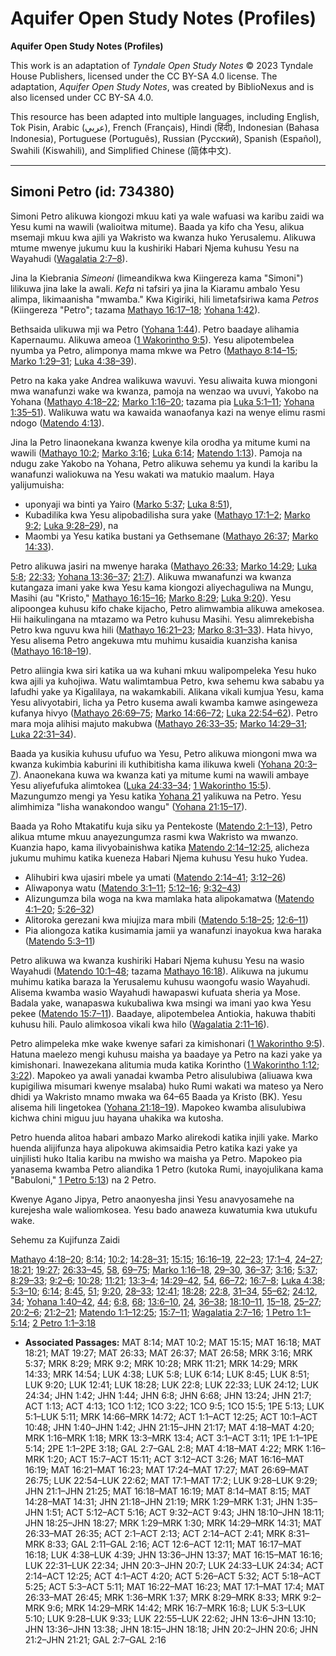# Aquifer Open Study Notes (Profiles)

**Aquifer Open Study Notes (Profiles)**

This work is an adaptation of *Tyndale Open Study Notes* © 2023 Tyndale House Publishers, licensed under the CC BY\-SA 4\.0 license. The adaptation, *Aquifer Open Study Notes*, was created by BiblioNexus and is also licensed under CC BY\-SA 4\.0\.

This resource has been adapted into multiple languages, including English, Tok Pisin, Arabic (عربي), French (Français), Hindi (हिंदी), Indonesian (Bahasa Indonesia), Portuguese (Português), Russian (Русский), Spanish (Español), Swahili (Kiswahili), and Simplified Chinese (简体中文).



--------------------------------

## Simoni Petro (id: 734380)

Simoni Petro alikuwa kiongozi mkuu kati ya wale wafuasi wa karibu zaidi wa Yesu kumi na wawili (walioitwa mitume). Baada ya kifo cha Yesu, alikua msemaji mkuu kwa ajili ya Wakristo wa kwanza huko Yerusalemu. Alikuwa mtume mwenye jukumu kuu la kushiriki Habari Njema kuhusu Yesu na Wayahudi ([Wagalatia 2:7–8](https://ref.ly/Gal2:7-Gal2:8)).

Jina la Kiebrania *Simeoni* (limeandikwa kwa Kiingereza kama "Simoni") lilikuwa jina lake la awali. *Kefa* ni tafsiri ya jina la Kiaramu ambalo Yesu alimpa, likimaanisha "mwamba." Kwa Kigiriki, hili limetafsiriwa kama *Petros* (Kiingereza "Petro"; tazama [Mathayo 16:17–18](https://ref.ly/Matt16:17-Matt16:18); [Yohana 1:42](https://ref.ly/John1:42)).

Bethsaida ulikuwa mji wa Petro ([Yohana 1:44](https://ref.ly/John1:44)). Petro baadaye alihamia Kapernaumu. Alikuwa ameoa ([1 Wakorintho 9:5](https://ref.ly/1Cor9:5)). Yesu alipotembelea nyumba ya Petro, alimponya mama mkwe wa Petro ([Mathayo 8:14–15](https://ref.ly/Matt8:14-Matt8:15); [Marko 1:29–31](https://ref.ly/Mark1:29-Mark1:31); [Luka 4:38–39](https://ref.ly/Luke4:38-Luke4:39)).

Petro na kaka yake Andrea walikuwa wavuvi. Yesu aliwaita kuwa miongoni mwa wanafunzi wake wa kwanza, pamoja na wenzao wa uvuvi, Yakobo na Yohana ([Mathayo 4:18–22](https://ref.ly/Matt4:18-Matt4:22); [Marko 1:16–20](https://ref.ly/Mark1:16-Mark1:20); tazama pia [Luka 5:1–11](https://ref.ly/Luke5:1-Luke5:11); [Yohana 1:35–51](https://ref.ly/John1:35-John1:51)). Walikuwa watu wa kawaida wanaofanya kazi na wenye elimu rasmi ndogo ([Matendo 4:13](https://ref.ly/Acts4:13)).

Jina la Petro linaonekana kwanza kwenye kila orodha ya mitume kumi na wawili ([Mathayo 10:2](https://ref.ly/Matt10:2); [Marko 3:16](https://ref.ly/Mark3:16); [Luka 6:14](https://ref.ly/Luke6:14); [Matendo 1:13](https://ref.ly/Acts1:13)). Pamoja na ndugu zake Yakobo na Yohana, Petro alikuwa sehemu ya kundi la karibu la wanafunzi waliokuwa na Yesu wakati wa matukio maalum. Haya yalijumuisha:

* uponyaji wa binti ya Yairo ([Marko 5:37](https://ref.ly/Mark5:37); [Luka 8:51](https://ref.ly/Luke8:51)),
* Kubadilika kwa Yesu alipobadilisha sura yake ([Mathayo 17:1–2](https://ref.ly/Matt17:1-Matt17:2); [Marko 9:2](https://ref.ly/Mark9:2); [Luka 9:28–29](https://ref.ly/Luke9:28-Luke9:29)), na
* Maombi ya Yesu katika bustani ya Gethsemane ([Mathayo 26:37](https://ref.ly/Matt26:37); [Marko 14:33](https://ref.ly/Mark14:33)).

Petro alikuwa jasiri na mwenye haraka ([Mathayo 26:33](https://ref.ly/Matt26:33); [Marko 14:29](https://ref.ly/Mark14:29); [Luka 5:8](https://ref.ly/Luke5:8); [22:33](https://ref.ly/Luke22:33); [Yohana 13:36–37](https://ref.ly/John13:36-John13:37); [21:7](https://ref.ly/John21:7)). Alikuwa mwanafunzi wa kwanza kutangaza imani yake kwa Yesu kama kiongozi aliyechaguliwa na Mungu, Masihi (au "Kristo," [Mathayo 16:15–16](https://ref.ly/Matt16:15-Matt16:16); [Marko 8:29](https://ref.ly/Mark8:29); [Luka 9:20](https://ref.ly/Luke9:20)). Yesu alipoongea kuhusu kifo chake kijacho, Petro alimwambia alikuwa amekosea. Hii haikulingana na mtazamo wa Petro kuhusu Masihi. Yesu alimrekebisha Petro kwa nguvu kwa hili ([Mathayo 16:21–23](https://ref.ly/Matt16:21-Matt16:23); [Marko 8:31–33](https://ref.ly/Mark8:31-Mark8:33)). Hata hivyo, Yesu alisema Petro angekuwa mtu muhimu kusaidia kuanzisha kanisa ([Mathayo 16:18–19](https://ref.ly/Matt16:18-Matt16:19)).

Petro aliingia kwa siri katika ua wa kuhani mkuu walipompeleka Yesu huko kwa ajili ya kuhojiwa. Watu walimtambua Petro, kwa sehemu kwa sababu ya lafudhi yake ya Kigalilaya, na wakamkabili. Alikana vikali kumjua Yesu, kama Yesu alivyotabiri, licha ya Petro kusema awali kwamba kamwe asingeweza kufanya hivyo ([Mathayo 26:69–75](https://ref.ly/Matt26:69-Matt26:75); [Marko 14:66–72](https://ref.ly/Mark14:66-Mark14:72); [Luka 22:54–62](https://ref.ly/Luke22:54-Luke22:62)). Petro mara moja alihisi majuto makubwa ([Mathayo 26:33–35](https://ref.ly/Matt26:33-Matt26:35); [Marko 14:29–31](https://ref.ly/Mark14:29-Mark14:31); [Luka 22:31–34](https://ref.ly/Luke22:31-Luke22:34)).

Baada ya kusikia kuhusu ufufuo wa Yesu, Petro alikuwa miongoni mwa wa kwanza kukimbia kaburini ili kuthibitisha kama ilikuwa kweli ([Yohana 20:3–7](https://ref.ly/John20:3-John20:7)). Anaonekana kuwa wa kwanza kati ya mitume kumi na wawili ambaye Yesu aliyefufuka alimtokea ([Luka 24:33–34](https://ref.ly/Luke24:33-Luke24:34); [1 Wakorintho 15:5](https://ref.ly/1Cor15:5)). Mazungumzo mengi ya Yesu katika [Yohana 21](https://ref.ly/John21:1-John21:25) yalikuwa na Petro. Yesu alimhimiza "lisha wanakondoo wangu" ([Yohana 21:15–17](https://ref.ly/John21:15-John21:17)).

Baada ya Roho Mtakatifu kuja siku ya Pentekoste ([Matendo 2:1–13](https://ref.ly/Acts2:1-Acts2:13)), Petro alikua mtume mkuu anayezungumza rasmi kwa Wakristo wa mwanzo. Kuanzia hapo, kama ilivyobainishwa katika [Matendo 2:14–12:25](https://ref.ly/Acts2:14-Acts12:25), alicheza jukumu muhimu katika kueneza Habari Njema kuhusu Yesu huko Yudea.

* Alihubiri kwa ujasiri mbele ya umati ([Matendo 2:14–41](https://ref.ly/Acts2:14-Acts2:41); [3:12–26](https://ref.ly/Acts3:12-Acts3:26))
* Aliwaponya watu ([Matendo 3:1–11](https://ref.ly/Acts3:1-Acts3:11); [5:12–16](https://ref.ly/Acts5:12-Acts5:16); [9:32–43](https://ref.ly/Acts9:32-Acts9:43))
* Alizungumza bila woga na kwa mamlaka hata alipokamatwa ([Matendo 4:1–20](https://ref.ly/Acts4:1-Acts4:20); [5:26–32](https://ref.ly/Acts5:26-Acts5:32))
* Alitoroka gerezani kwa miujiza mara mbili ([Matendo 5:18–25](https://ref.ly/Acts5:18-Acts5:25); [12:6–11](https://ref.ly/Acts12:6-Acts12:11))
* Pia aliongoza katika kusimamia jamii ya wanafunzi inayokua kwa haraka ([Matendo 5:3–11](https://ref.ly/Acts5:3-Acts5:11))

Petro alikuwa wa kwanza kushiriki Habari Njema kuhusu Yesu na wasio Wayahudi ([Matendo 10:1–48](https://ref.ly/Acts10:1-Acts10:48); tazama [Mathayo 16:18](https://ref.ly/Matt16:18)). Alikuwa na jukumu muhimu katika baraza la Yerusalemu kuhusu waongofu wasio Wayahudi. Alisema kwamba wasio Wayahudi hawapaswi kufuata sheria ya Mose. Badala yake, wanapaswa kukubaliwa kwa msingi wa imani yao kwa Yesu pekee ([Matendo 15:7–11](https://ref.ly/Acts15:7-Acts15:11)). Baadaye, alipotembelea Antiokia, hakuwa thabiti kuhusu hili. Paulo alimkosoa vikali kwa hilo ([Wagalatia 2:11–16](https://ref.ly/Gal2:11-Gal2:16)).

Petro alimpeleka mke wake kwenye safari za kimishonari ([1 Wakorintho 9:5](https://ref.ly/1Cor9:5)). Hatuna maelezo mengi kuhusu maisha ya baadaye ya Petro na kazi yake ya kimishonari. Inawezekana alitumia muda katika Korintho ([1 Wakorintho 1:12](https://ref.ly/1Cor1:12); [3:22](https://ref.ly/1Cor3:22)). Mapokeo ya awali yanadai kwamba Petro alisulubiwa (aliuawa kwa kupigiliwa misumari kwenye msalaba) huko Rumi wakati wa mateso ya Nero dhidi ya Wakristo mnamo mwaka wa 64–65 Baada ya Kristo (BK). Yesu alisema hili lingetokea ([Yohana 21:18–19](https://ref.ly/John21:18-John21:19)). Mapokeo kwamba alisulubiwa kichwa chini miguu juu hayana uhakika wa kutosha.

Petro huenda alitoa habari ambazo Marko alirekodi katika injili yake. Marko huenda alijifunza haya alipokuwa akimsaidia Petro katika kazi yake ya uinjilisti huko Italia karibu na mwisho wa maisha ya Petro. Mapokeo pia yanasema kwamba Petro aliandika 1 Petro (kutoka Rumi, inayojulikana kama "Babuloni," [1 Petro 5:13](https://ref.ly/1Pet5:13)) na 2 Petro.

Kwenye Agano Jipya, Petro anaonyesha jinsi Yesu anavyosamehe na kurejesha wale waliomkosea. Yesu bado anaweza kuwatumia kwa utukufu wake.

Sehemu za Kujifunza Zaidi

[Mathayo 4:18–20](https://ref.ly/Matt4:18-Matt4:20); [8:14](https://ref.ly/Matt8:14); [10:2](https://ref.ly/Matt10:2); [14:28–31](https://ref.ly/Matt14:28-Matt14:31); [15:15](https://ref.ly/Matt15:15); [16:16–19](https://ref.ly/Matt16:16-Matt16:19), [22–23](https://ref.ly/Matt16:22-Matt16:23); [17:1–4](https://ref.ly/Matt17:1-Matt17:4), [24–27](https://ref.ly/Matt17:24-Matt17:27); [18:21](https://ref.ly/Matt18:21); [19:27](https://ref.ly/Matt19:27); [26:33–45](https://ref.ly/Matt26:33-Matt26:45), [58](https://ref.ly/Matt26:58), [69–75](https://ref.ly/Matt26:69-Matt26:75); [Marko 1:16–18](https://ref.ly/Mark1:16-Mark1:18), [29–30](https://ref.ly/Mark1:29-Mark1:30), [36–37](https://ref.ly/Mark1:36-Mark1:37); [3:16](https://ref.ly/Mark3:16); [5:37](https://ref.ly/Mark5:37); [8:29–33](https://ref.ly/Mark8:29-Mark8:33); [9:2–6](https://ref.ly/Mark9:2-Mark9:6); [10:28](https://ref.ly/Mark10:28); [11:21](https://ref.ly/Mark11:21); [13:3–4](https://ref.ly/Mark13:3-Mark13:4); [14:29–42](https://ref.ly/Mark14:29-Mark14:42), [54](https://ref.ly/Mark14:54), [66–72](https://ref.ly/Mark14:66-Mark14:72); [16:7–8](https://ref.ly/Mark16:7-Mark16:8); [Luka 4:38](https://ref.ly/Luke4:38); [5:3–10](https://ref.ly/Luke5:3-Luke5:10); [6:14](https://ref.ly/Luke6:14); [8:45](https://ref.ly/Luke8:45), [51](https://ref.ly/Luke8:51); [9:20](https://ref.ly/Luke9:20), [28–33](https://ref.ly/Luke9:28-Luke9:33); [12:41](https://ref.ly/Luke12:41); [18:28](https://ref.ly/Luke18:28); [22:8](https://ref.ly/Luke22:8), [31–34](https://ref.ly/Luke22:31-Luke22:34), [55–62](https://ref.ly/Luke22:55-Luke22:62); [24:12](https://ref.ly/Luke24:12), [34](https://ref.ly/Luke24:34); [Yohana 1:40–42](https://ref.ly/John1:40-John1:42), [44](https://ref.ly/John1:44); [6:8](https://ref.ly/John6:8), [68](https://ref.ly/John6:68); [13:6–10](https://ref.ly/John13:6-John13:10), [24](https://ref.ly/John13:24), [36–38](https://ref.ly/John13:36-John13:38); [18:10–11](https://ref.ly/John18:10-John18:11), [15–18](https://ref.ly/John18:15-John18:18), [25–27](https://ref.ly/John18:25-John18:27); [20:2–6](https://ref.ly/John20:2-John20:6); [21:2–21](https://ref.ly/John21:2-John21:21); [Matendo 1:1–12:25](https://ref.ly/Acts1:1-Acts12:25); [15:7–11](https://ref.ly/Acts15:7-Acts15:11); [Wagalatia 2:7–16](https://ref.ly/Gal2:7-Gal2:16); [1 Petro 1:1–5:14](https://ref.ly/1Pet1:1-1Pet5:14); [2 Petro 1:1–3:18](https://ref.ly/2Pet1:1-2Pet3:18)

* **Associated Passages:** MAT 8:14; MAT 10:2; MAT 15:15; MAT 16:18; MAT 18:21; MAT 19:27; MAT 26:33; MAT 26:37; MAT 26:58; MRK 3:16; MRK 5:37; MRK 8:29; MRK 9:2; MRK 10:28; MRK 11:21; MRK 14:29; MRK 14:33; MRK 14:54; LUK 4:38; LUK 5:8; LUK 6:14; LUK 8:45; LUK 8:51; LUK 9:20; LUK 12:41; LUK 18:28; LUK 22:8; LUK 22:33; LUK 24:12; LUK 24:34; JHN 1:42; JHN 1:44; JHN 6:8; JHN 6:68; JHN 13:24; JHN 21:7; ACT 1:13; ACT 4:13; 1CO 1:12; 1CO 3:22; 1CO 9:5; 1CO 15:5; 1PE 5:13; LUK 5:1–LUK 5:11; MRK 14:66–MRK 14:72; ACT 1:1–ACT 12:25; ACT 10:1–ACT 10:48; JHN 1:40–JHN 1:42; JHN 21:15–JHN 21:17; MAT 4:18–MAT 4:20; MRK 1:16–MRK 1:18; MRK 13:3–MRK 13:4; ACT 3:1–ACT 3:11; 1PE 1:1–1PE 5:14; 2PE 1:1–2PE 3:18; GAL 2:7–GAL 2:8; MAT 4:18–MAT 4:22; MRK 1:16–MRK 1:20; ACT 15:7–ACT 15:11; ACT 3:12–ACT 3:26; MAT 16:16–MAT 16:19; MAT 16:21–MAT 16:23; MAT 17:24–MAT 17:27; MAT 26:69–MAT 26:75; LUK 22:54–LUK 22:62; MAT 17:1–MAT 17:2; LUK 9:28–LUK 9:29; JHN 21:1–JHN 21:25; MAT 16:18–MAT 16:19; MAT 8:14–MAT 8:15; MAT 14:28–MAT 14:31; JHN 21:18–JHN 21:19; MRK 1:29–MRK 1:31; JHN 1:35–JHN 1:51; ACT 5:12–ACT 5:16; ACT 9:32–ACT 9:43; JHN 18:10–JHN 18:11; JHN 18:25–JHN 18:27; MRK 1:29–MRK 1:30; MRK 14:29–MRK 14:31; MAT 26:33–MAT 26:35; ACT 2:1–ACT 2:13; ACT 2:14–ACT 2:41; MRK 8:31–MRK 8:33; GAL 2:11–GAL 2:16; ACT 12:6–ACT 12:11; MAT 16:17–MAT 16:18; LUK 4:38–LUK 4:39; JHN 13:36–JHN 13:37; MAT 16:15–MAT 16:16; LUK 22:31–LUK 22:34; JHN 20:3–JHN 20:7; LUK 24:33–LUK 24:34; ACT 2:14–ACT 12:25; ACT 4:1–ACT 4:20; ACT 5:26–ACT 5:32; ACT 5:18–ACT 5:25; ACT 5:3–ACT 5:11; MAT 16:22–MAT 16:23; MAT 17:1–MAT 17:4; MAT 26:33–MAT 26:45; MRK 1:36–MRK 1:37; MRK 8:29–MRK 8:33; MRK 9:2–MRK 9:6; MRK 14:29–MRK 14:42; MRK 16:7–MRK 16:8; LUK 5:3–LUK 5:10; LUK 9:28–LUK 9:33; LUK 22:55–LUK 22:62; JHN 13:6–JHN 13:10; JHN 13:36–JHN 13:38; JHN 18:15–JHN 18:18; JHN 20:2–JHN 20:6; JHN 21:2–JHN 21:21; GAL 2:7–GAL 2:16


